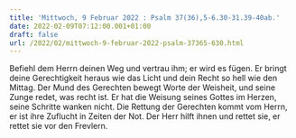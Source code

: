 ```yaml
---
title: 'Mittwoch, 9 Februar 2022 : Psalm 37(36),5-6.30-31.39-40ab.'
date: 2022-02-09T07:12:00.001+01:00
draft: false
url: /2022/02/mittwoch-9-februar-2022-psalm-37365-630.html
---
```


Befiehl dem Herrn deinen Weg und vertrau ihm; er wird es fügen. Er bringt deine Gerechtigkeit heraus wie das Licht und dein Recht so hell wie den Mittag. Der Mund des Gerechten bewegt Worte der Weisheit, und seine Zunge redet, was recht ist. Er hat die Weisung seines Gottes im Herzen, seine Schritte wanken nicht. Die Rettung der Gerechten kommt vom Herrn, er ist ihre Zuflucht in Zeiten der Not. Der Herr hilft ihnen und rettet sie, er rettet sie vor den Frevlern.